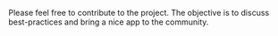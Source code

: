 

Please feel free to contribute to the project. The objective is to discuss best-practices and bring a nice app to the community.
